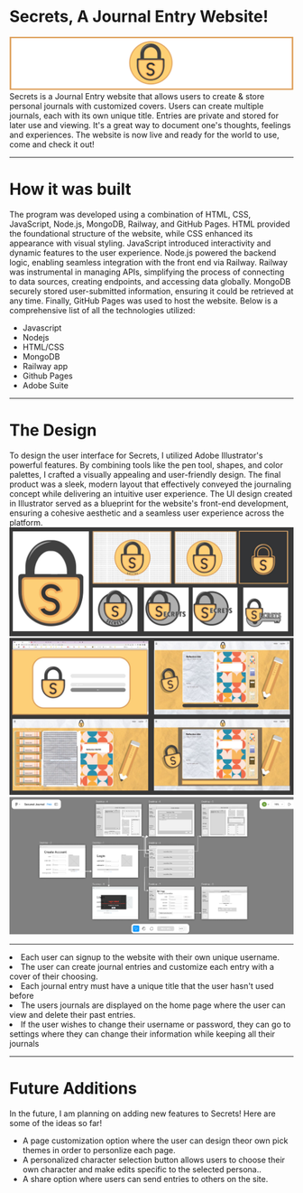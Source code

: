 # Secrets, A Journal Entry Website!
<img src="/images/artbmain-23.png" alt="Alt text" title="Optional title">
Secrets is a Journal Entry website that allows users to create &amp; store personal journals with customized covers. Users can create multiple journals, each with its own unique title. Entries are private and stored for later use and viewing. It's a great way to document one's thoughts, feelings and experiences. The website is now live and ready for the world to use, come and check it out! </a>
<hr>
<h1> How it was built </h1>
The program was developed using a combination of HTML, CSS, JavaScript, Node.js, MongoDB, Railway, and GitHub Pages. HTML provided the foundational structure of the website, while CSS enhanced its appearance with visual styling. JavaScript introduced interactivity and dynamic features to the user experience. Node.js powered the backend logic, enabling seamless integration with the front end via Railway. Railway was instrumental in managing APIs, simplifying the process of connecting to data sources, creating endpoints, and accessing data globally. MongoDB securely stored user-submitted information, ensuring it could be retrieved at any time. Finally, GitHub Pages was used to host the website. Below is a comprehensive list of all the technologies utilized:
<ul>
<li>Javascript</li>
<li>Nodejs</li>
<li>HTML/CSS</li>
<li>MongoDB</li>
<li>Railway app</li>
<li>Github Pages</li>
<li>Adobe Suite</li>
</ul>
<hr>
<h1> The Design </h1>
To design the user interface for Secrets, I utilized Adobe Illustrator's powerful features. By combining tools like the pen tool, shapes, and color palettes, I crafted a visually appealing and user-friendly design. The final product was a sleek, modern layout that effectively conveyed the journaling concept while delivering an intuitive user experience. The UI design created in Illustrator served as a blueprint for the website's front-end development, ensuring a cohesive aesthetic and a seamless user experience across the platform.

<br>
<img src="/images/git artb2.JPG" alt="Alt text" title="Optional title">
<img src="/images/hitbrd 3.JPG" alt="Alt text" title="Optional title">
<img src="/images/FigmaModel.png" alt="Alt text" title="Optional title">
<hr>


<li>Each user can signup to the website with their own unique username. </li>
<li>The user can create journal entries and customize each entry with a cover of their choosing.</li>
<li>Each journal entry must have a unique title that the user hasn't used before </li>
<li>The users journals are displayed on the home page where the user can view and delete their past entries.</li>
<li>If the user wishes to change their username or password, they can go to settings where they can change their information while keeping all their journals</li>
</ul>
<hr>
<h1> Future Additions </h1>
In the future, I am planning on adding new features to Secrets! Here are some of the ideas so far!
<ul>

<li> A page customization option where the user can design theor own pick themes in order to personlize each page.</li>
<li>A personalized character selection button allows users to choose their own character and make edits specific to the selected persona..</li>
<li> A share option where users can send entries to others on the site.</li>

</ul>

